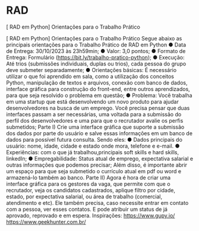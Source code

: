 # RAD
[ RAD em Python] Orientações para o Trabalho Prático

[ RAD em Python] Orientações para o Trabalho Prático
Segue abaixo as principais orientações para o Trabalho Prático de RAD em
Python
● Data de Entrega: 30/10/2023 às 23h59min;
● Valor: 3,0 pontos;
● Formato de Entrega: Formulário (https://bit.ly/trabalho-pratico-python);
● Execução: Até trios (submissões individuais, duplas ou trios), cada pessoa
do grupo deve submeter separadamente;
● Orientações básicas: É necessário utilizar o que foi aprendido em sala,
como a utilização dos conceitos Python, manipulação de textos e arquivos,
conexão com banco de dados, interface gráfica para construção do
front-end, entre outros aprendizados, para que seja resolvido o problema
em questão;
● Problema: Você trabalha em uma startup que está desenvolvendo um
novo produto para ajudar desenvolvedores na busca de um emprego.
Você precisa pensar que duas interfaces passam a ser necessárias, uma
voltada para a submissão do perfil dos desenvolvedores e uma para que o
recrutador avalie os perfis submetidos;
Parte I) Crie uma interface gráfica que suporte a submissão dos dados por parte
do usuário e salve essas informações em um banco de dados para possível
futura consulta. Sendo eles:
● Dados principais do usuário: nome, idade, cidade e estado onde mora,
telefone e e-mail.
● Experiências: com o que já trabalhou,principais soft skills e hard skills,
linkedIn;
● Empregabilidade: Status atual de emprego, expectativa salarial e outras
informações que podemos precisar;
Além disso, é importante abrir um espaço para que seja submetido o currículo
atual em pdf ou word e armazená-lo também ao banco.
Parte II) Agora é hora de criar uma interface gráfica para os gestores da vaga,
que permite com que o recrutador, veja os candidatos cadastrados, aplique filtro
por cidade, estado, por expectativa salarial, ou área de trabalho (comercial,
atendimento e etc). Ele também precisa, caso necessite entrar em contato com
a pessoa, ver esses contatos. E pode atribuir um status de já aprovado,
reprovado e em espera.
Inspirações: https://www.gupy.io/
https://www.geekhunter.com.br/